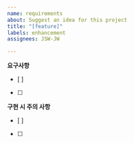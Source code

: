 ```yaml
---
name: requirements
about: Suggest an idea for this project
title: "[feature]"
labels: enhancement
assignees: JSW-JW

---
```


**요구사항**
- [ ]
- [ ] 

**구현 시 주의 사항**
- [ ]
- [ ]
